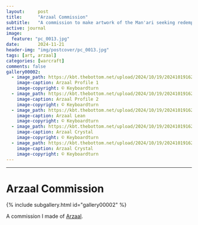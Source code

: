 ```yaml
---
layout:     post
title:      "Arzaal Commission"
subtitle:   "A commission to make artwork of the Man'ari seeking redemption."
active: journal
image:
  feature: "pc_0013.jpg"
date:       2024-11-21
header-img: "img/postcover/pc_0013.jpg"
tags: [art, arzaal]
categories: [warcraft]
comments: false
gallery00002: 
  - image_path: https://kbt.thebottom.net/upload/2024/10/19/20241019162620-2a7edaf6.png
    image-caption: Arzaal Profile 1
    image-copyright: © Keyboardturn
  - image_path: https://kbt.thebottom.net/upload/2024/10/19/20241019162612-05a04331.png
    image-caption: Arzaal Profile 2
    image-copyright: © Keyboardturn
  - image_path: https://kbt.thebottom.net/upload/2024/10/19/20241019162558-591a1483.png
    image-caption: Arzaal Lean
    image-copyright: © Keyboardturn
  - image_path: https://kbt.thebottom.net/upload/2024/10/19/20241019162602-5e12d1c6.png
    image-caption: Arzaal Crystal
    image-copyright: © Keyboardturn
  - image_path: https://kbt.thebottom.net/upload/2024/10/19/20241019162607-0b16cd13.png
    image-caption: Arzaal Crystal
    image-copyright: © Keyboardturn
---
```

---


# Arzaal Commission

<!-- Gallery __-->
      
{% include subgallery.html id="gallery00002" %}

<!-- end of GALLERY __ -->

A commission I made of [Arzaal](https://warcraft.wiki.gg/wiki/Arzaal).